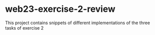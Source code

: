 # web23-exercise-2-review
This project contains snippets of different implementations of the three tasks of exercise 2
